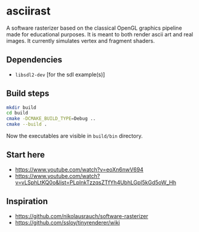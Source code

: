 # asciirast

A software rasterizer based on the classical OpenGL graphics pipeline made for educational purposes.
It is meant to both render ascii art and real images. It currently simulates vertex and fragment shaders.

## Dependencies
- `libsdl2-dev` [for the sdl example(s)]

## Build steps
```bash
mkdir build
cd build
cmake -DCMAKE_BUILD_TYPE=Debug ..
cmake --build .
```
Now the executables are visible in `build/bin` directory.

## Start here
- https://www.youtube.com/watch?v=eoXn6nwV694
- https://www.youtube.com/watch?v=vLSphLtKQ0o&list=PLplnkTzzqsZTfYh4UbhLGpI5kGd5oW_Hh

## Inspiration
- https://github.com/nikolausrauch/software-rasterizer
- https://github.com/ssloy/tinyrenderer/wiki
